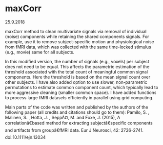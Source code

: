 # maxCorr
25.9.2018

maxCorr method to clean multivariate signals via removal of individual (noise) components while retaining the shared components signals. For example, use it to remove subject-specific motion and physiological noise from fMRI data, which was collected with the same time-locked stimulus (e.g., movie) same for all subjects.

In this modified version, the number of signals (e.g., voxels) per subject does not need to be equal. This affects the parametric estimation of the threshold associated with the total count of meaningful common signal components. Here the threshold is based on the mean signal count over other subjects. I have also added option to use slower, non-parametric permutations to estimate common component count, which typically lead to more aggressive cleaning (smaller common space). I have added functions to process large fMRI datasets efficiently in parallel using grid computing.

Main parts of the code was written and published by the authors of the following paper (all credits and citations should go to them):
Pamilo, S. , Malinen, S. , Hotta, J. , SeppÃ¤, M. and Foxe, J. (2015), A correlationâ€based method for extracting subjectâ€specific components and artifacts from groupâ€fMRI data. Eur J Neurosci, 42: 2726-2741. doi:10.1111/ejn.13034

